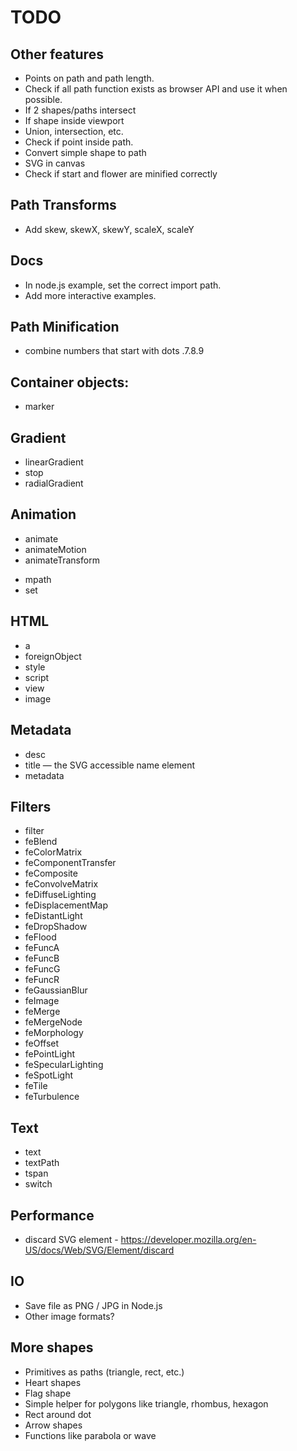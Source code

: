 # TODO

## Other features
- Points on path and path length.
- Check if all path function exists as browser API and use it when possible.
- If 2 shapes/paths intersect
- If shape inside viewport
- Union, intersection, etc.
- Check if point inside path.
- Convert simple shape to path
- SVG in canvas
- Check if start and flower are minified correctly

## Path Transforms
- Add skew, skewX, skewY, scaleX, scaleY

## Docs
- In node.js example, set the correct import path.
- Add more interactive examples.

## Path Minification
- combine numbers that start with dots .7.8.9

## Container objects:
- marker

## Gradient
- linearGradient
- stop
- radialGradient

## Animation
+ animate
+ animateMotion
+ animateTransform
- mpath
- set

## HTML
- a
- foreignObject
- style
- script
- view
- image

## Metadata
- desc
- title — the SVG accessible name element
- metadata

## Filters
- filter
- feBlend
- feColorMatrix
- feComponentTransfer
- feComposite
- feConvolveMatrix
- feDiffuseLighting
- feDisplacementMap
- feDistantLight
- feDropShadow
- feFlood
- feFuncA
- feFuncB
- feFuncG
- feFuncR
- feGaussianBlur
- feImage
- feMerge
- feMergeNode
- feMorphology
- feOffset
- fePointLight
- feSpecularLighting
- feSpotLight
- feTile
- feTurbulence

## Text
- text
- textPath
- tspan
- switch

## Performance
- discard SVG element - https://developer.mozilla.org/en-US/docs/Web/SVG/Element/discard

## IO
- Save file as PNG / JPG in Node.js
- Other image formats?

## More shapes
- Primitives as paths (triangle, rect, etc.)
- Heart shapes
- Flag shape
- Simple helper for polygons like triangle, rhombus, hexagon
- Rect around dot
- Arrow shapes
- Functions like parabola or wave

